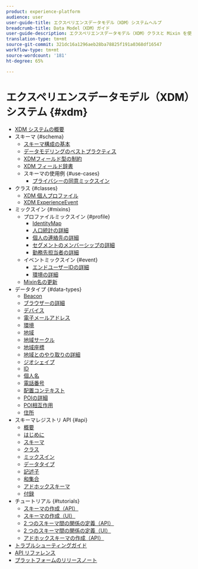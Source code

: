 ```yaml
---
product: experience-platform
audience: user
user-guide-title: エクスペリエンスデータモデル（XDM）システムヘルプ
breadcrumb-title: Data Model（XDM）ガイド
user-guide-description: エクスペリエンスデータモデル（XDM）クラスと Mixin を使用して、エクスペリエンスデータを標準化します。
translation-type: tm+mt
source-git-commit: 321dc16a1296aeb28ba78825f191a0368df16547
workflow-type: tm+mt
source-wordcount: '181'
ht-degree: 65%

---
```



# エクスペリエンスデータモデル（XDM）システム {#xdm}

* [XDM システムの概要](home.md)
* スキーマ {#schema}
   * [スキーマ構成の基本](schema/composition.md)
   * [データモデリングのベストプラクティス](schema/best-practices.md)
   * [XDMフィールド型の制約](schema/field-constraints.md)
   * [XDM フィールド辞書](schema/field-dictionary.md)
   * スキーマの使用例 {#use-cases}
      * [プライバシーの同意ミックスイン](schema/privacy-consent.md)
* クラス {#classes}
   * [XDM 個人プロファイル](./classes/individual-profile.md)
   * [XDM ExperienceEvent](./classes/experienceevent.md)
* ミックスイン {#mixins}
   * プロファイルミックスイン {#profile}
      * [IdentityMap](./mixins/profile/identitymap.md)
      * [人口統計の詳細](./mixins/profile/person-details.md)
      * [個人の連絡先の詳細](./mixins/profile/personal-details.md)
      * [セグメントのメンバーシップの詳細](./mixins/profile/segmentation.md)
      * [勤務先担当者の詳細](./mixins/profile/work-details.md)
   * イベントミックスイン {#event}
      * [エンドユーザーIDの詳細](./mixins/event/enduserids.md)
      * [環境の詳細](./mixins/event/environment-details.md)
   * [Mixin名の更新](./mixins/name-updates.md)
* データタイプ {#data-types}
   * [Beacon](./data-types/beacon.md)
   * [ブラウザーの詳細](./data-types/browser-details.md)
   * [デバイス](./data-types/device.md)
   * [電子メールアドレス](./data-types/email-address.md)
   * [環境](./data-types/environment.md)
   * [地域](./data-types/geo.md)
   * [地域サークル](./data-types/geo-circle.md)
   * [地域座標](./data-types/geo-coordinates.md)
   * [地域とのやり取りの詳細](./data-types/geo-interaction-details.md)
   * [ジオシェイプ](./data-types/geo-shape.md)
   * [ID](./data-types/identity.md)
   * [個人名](./data-types/person-name.md)
   * [電話番号](./data-types/phone-number.md)
   * [配置コンテキスト](./data-types/place-context.md)
   * [POIの詳細](./data-types/poi-details.md)
   * [POI相互作用](./data-types/poi-interaction.md)
   * [住所](./data-types/postal-address.md)
* スキーマレジストリ API {#api}
   * [概要](api/overview.md)
   * [はじめに](api/getting-started.md)
   * [スキーマ](api/schemas.md)
   * [クラス](api/classes.md)
   * [ミックスイン](api/mixins.md)
   * [データタイプ](api/data-types.md)
   * [記述子](api/descriptors.md)
   * [和集合](api/unions.md)
   * [アドホックスキーマ](api/ad-hoc.md)
   * [付録](api/appendix.md)
* チュートリアル {#tutorials}
   * [スキーマの作成（API）](tutorials/create-schema-api.md)
   * [スキーマの作成（UI）](tutorials/create-schema-ui.md)
   * [2 つのスキーマ間の関係の定義（API）](tutorials/relationship-api.md)
   * [2 つのスキーマ間の関係の定義（UI）](tutorials/relationship-ui.md)
   * [アドホックスキーマの作成（API）](tutorials/ad-hoc.md)
* [トラブルシューティングガイド](troubleshooting-guide.md)
* [API リファレンス](https://www.adobe.io/apis/experienceplatform/home/api-reference.html#!acpdr/swagger-specs/schema-registry.yaml)
* [プラットフォームのリリースノート](https://docs.adobe.com/content/help/ja-JP/experience-platform/release-notes/latest.html)